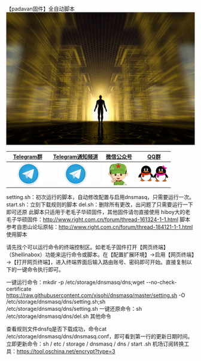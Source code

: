 【padavan固件】全自动脚本
![img](https://raw.githubusercontent.com/xisohi/dnsmasq/master/img/318752-14013109302178.jpg)

|    [Telegram群][telegram-group-link]     | [Telegram通知频道][telegram-channel-link]  |  [微信公众号][wx-link]  |    [QQ群][qq-link]    |
|                  :---:                   |                   :---:                    |             :---:              |             :---:              |
| [![telegram-badge]][telegram-group-link] | [![telegram-badge]][telegram-channel-link] | [![wx-badge]][wx-link] | [![qq-badge]][qq-link] |

[telegram-badge]: https://raw.githubusercontent.com/xisohi/dnsmasq/master/img/tg.png
[telegram-group-link]: https://t.me/googlehosts
[telegram-channel-link]: https://t.me/googlehostsnews
[wx-badge]: https://raw.githubusercontent.com/xisohi/dnsmasq/master/img/lf.png
[wx-link]: https://mp.weixin.qq.com/ 
[qq-badge]: https://raw.githubusercontent.com/xisohi/dnsmasq/master/img/qq.png
[qq-link]: http://www.qq.com/
setting.sh：初次运行的脚本，自动修改配置与启用dnsmasq，只需要运行一次。 start.sh：立刻下载规则的脚本 del.sh：删除所有更改，出问题了只需要运行一下即可还原 此脚本只适用于老毛子华硕固件，其他固件请勿直接使用 hiboy大的老毛子华硕固件：http://www.right.com.cn/forum/thread-161324-1-1.html 脚本参考自恩山论坛原帖：http://www.right.com.cn/forum/thread-184121-1-1.html 使用脚本

请先找个可以运行命令的终端控制区。如老毛子固件打开【网页终端】（Shellinabox）功能来运行命令或脚本。在【配置扩展环境】→启用【网页终端】→【打开网页终端】，进入终端界面后输入路由账号、密码即可开始。直接复制以下的一键命令执行即可。

一键运行命令：mkdir -p /etc/storage/dnsmasq/dns;wget --no-check-certificate https://raw.githubusercontent.com/xisohi/dnsmasq/master/setting.sh -O /etc/storage/dnsmasq/dns/setting.sh;sh /etc/storage/dnsmasq/dns/setting.sh 一键还原命令：sh /etc/storage/dnsmasq/dns/del.sh 其他命令

查看规则文件dnsfq是否下载成功，命令cat /etc/storage/dnsmasq/dns/dnsmasq.conf，即可看到第一行的更新日期时间。立即更新命令：sh / etc / storage / dnsmasq / dns / start .sh
机场订阅转换工具：https://tool.oschina.net/encrypt?type=3
